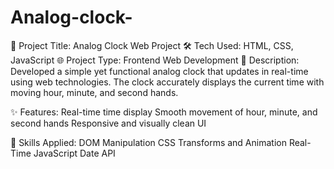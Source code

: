 # Analog-clock-
📌 Project Title: Analog Clock Web Project
🛠 Tech Used: HTML, CSS, JavaScript
🌐 Project Type: Frontend Web Development
📄 Description:
Developed a simple yet functional analog clock that updates in real-time using web technologies. The clock accurately displays the current time with moving hour, minute, and second hands.

✨ Features:
Real-time time display
Smooth movement of hour, minute, and second hands
Responsive and visually clean UI

🧠 Skills Applied:
DOM Manipulation
CSS Transforms and Animation
Real-Time JavaScript Date API
